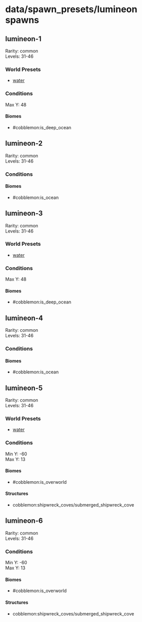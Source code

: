 # data/spawn_presets/lumineon spawns  
  
## lumineon-1  
Rarity: common  
Levels: 31-46  
  
### World Presets  
* [water](/data/world_presets/water.md)  
  
### Conditions  
Max Y: 48  
  
#### Biomes  
  * #cobblemon:is_deep_ocean
  
  
## lumineon-2  
Rarity: common  
Levels: 31-46  
  
### Conditions  
  
#### Biomes  
  * #cobblemon:is_ocean
  
  
## lumineon-3  
Rarity: common  
Levels: 31-46  
  
### World Presets  
* [water](/data/world_presets/water.md)  
  
### Conditions  
Max Y: 48  
  
#### Biomes  
  * #cobblemon:is_deep_ocean
  
  
## lumineon-4  
Rarity: common  
Levels: 31-46  
  
### Conditions  
  
#### Biomes  
  * #cobblemon:is_ocean
  
  
## lumineon-5  
Rarity: common  
Levels: 31-46  
  
### World Presets  
* [water](/data/world_presets/water.md)  
  
### Conditions  
Min Y: -60  
Max Y: 13  
  
#### Biomes  
  * #cobblemon:is_overworld
  
  
#### Structures  
  * cobblemon:shipwreck_coves/submerged_shipwreck_cove
  
  
## lumineon-6  
Rarity: common  
Levels: 31-46  
  
### Conditions  
Min Y: -60  
Max Y: 13  
  
#### Biomes  
  * #cobblemon:is_overworld
  
  
#### Structures  
  * cobblemon:shipwreck_coves/submerged_shipwreck_cove
  
